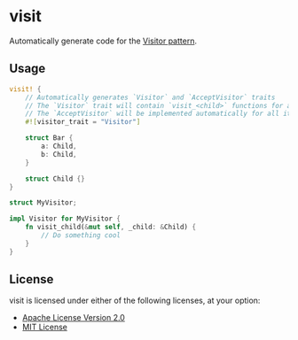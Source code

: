 # visit

Automatically generate code for the [Visitor pattern](https://en.wikipedia.org/wiki/Visitor_pattern).

## Usage

```rust
visit! {
    // Automatically generates `Visitor` and `AcceptVisitor` traits
    // The `Visitor` trait will contain `visit_<child>` functions for all items inside of the macro call.
    // The `AcceptVisitor` will be implemented automatically for all items.
    #![visitor_trait = "Visitor"]

    struct Bar {
        a: Child,
        b: Child,
    }

    struct Child {}
}

struct MyVisitor;

impl Visitor for MyVisitor {
    fn visit_child(&mut self, _child: &Child) {
        // Do something cool
    }
}
```

## License

visit is licensed under either of the following licenses, at your option:

* [Apache License Version 2.0](LICENSE-APACHE)
* [MIT License](LICENSE-MIT)
